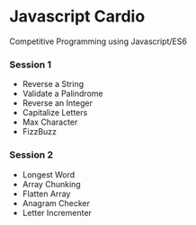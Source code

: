 # Javascript Cardio
Competitive Programming using Javascript/ES6

### Session 1
* Reverse a String
* Validate a Palindrome
* Reverse an Integer
* Capitalize Letters
* Max Character
* FizzBuzz

### Session 2
* Longest Word
* Array Chunking
* Flatten Array
* Anagram Checker
* Letter Incrementer